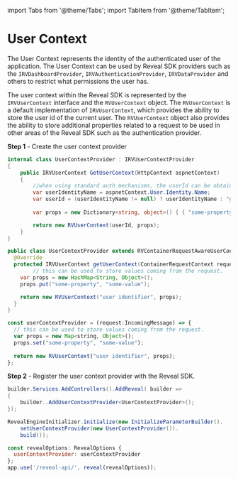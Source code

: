 import Tabs from '@theme/Tabs';
import TabItem from '@theme/TabItem';

# User Context

The User Context represents the identity of the authenticated user of the application. The User Context can be used by Reveal SDK providers such as the `IRVDashboardProvider`, `IRVAuthenticationProvider`, `IRVDataProvider` and others to restrict what permissions the user has.

The user context within the Reveal SDK is represented by the `IRVUserContext` interface and the `RVUserContext` object. The `RVUserContext` is a default implementation of `IRVUserContext`, which provides the ability to store the user id of the current user. The `RVUserContext` object also provides the ability to store additional properties related to a request to be used in other areas of the Reveal SDK such as the authentication provider.

**Step 1** - Create the user context provider

<Tabs groupId="code">
  <TabItem value="aspnet" label="ASP.NET" default>

  ```cs
  internal class UserContextProvider : IRVUserContextProvider
  {
      public IRVUserContext GetUserContext(HttpContext aspnetContext)       
      {
          //when using standard auth mechanisms, the userId can be obtained using aspnetContext.User.Identity.Name.
          var userIdentityName = aspnetContext.User.Identity.Name;
          var userId = (userIdentityName != null) ? userIdentityName : "guest";
          
          var props = new Dictionary<string, object>() { { "some-property", aspnetContext.Current.Request.Cookies["some-cookie-name"].Value } };

          return new RVUserContext(userId, props);
      }    
  }
  ```

  </TabItem>

  <TabItem value="java" label="Java">

  ```java
  public class UserContextProvider extends RVContainerRequestAwareUserContextProvider {
    @Override
    protected IRVUserContext getUserContext(ContainerRequestContext requestContext) {
          // this can be used to store values coming from the request.
      var props = new HashMap<String, Object>();
      props.put("some-property", "some-value");

      return new RVUserContext("user identifier", props);
    }
  }
  ```

  </TabItem>

  <TabItem value="node" label="Node.js">    

  ```js
  const userContextProvider = (request:IncomingMessage) => {
    // this can be used to store values coming from the request.
    var props = new Map<string, Object>();
    props.set("some-property", "some-value"); 
    
    return new RVUserContext("user identifier", props);
  };
  ```

  </TabItem>
</Tabs>

**Step 2** - Register the user context provider with the Reveal SDK.

<Tabs groupId="code">
  <TabItem value="aspnet" label="ASP.NET" default>

  ```cs
  builder.Services.AddControllers().AddReveal( builder =>
  {
      builder..AddUserContextProvider<UserContextProvider>();
  });
  ```

  </TabItem>

  <TabItem value="java" label="Java">

  ```java
  RevealEngineInitializer.initialize(new InitializeParameterBuilder().
      setUserContextProvider(new UserContextProvider()).
      build());
  ```

  </TabItem>

  <TabItem value="node" label="Node.js">    

  ```js
  const revealOptions: RevealOptions {
    userContextProvider: userContextProvider
  };
  app.use('/reveal-api/', reveal(revealOptions));
  ```

  </TabItem>
</Tabs>
